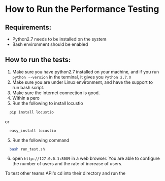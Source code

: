 # How to Run the Performance Testing

##  Requirements:
* Python2.7 needs to be installed on the system
* Bash environment should be enabled

## How to run the tests:
1. Make sure you have python2.7 installed on your machine, and
if you run `python --version` in the terminal, it gives you
`Python 2.7.X`
2. Make sure you are under Linux environment, and have the support to run bash script.
3. Make sure the Internet connection is good.
5. Within a pero
5. Run the following to install locustio
```bash
  pip install locustio
```
or 
```bash
  easy_install locustio
```
5. Run the following command
```bash
  bash run_test.sh
```
6. open `http://127.0.0.1:8089` in a web browser. You are able to configure the number of users and the rate of increase of users.

To test other teams API's cd into their directory and run the
